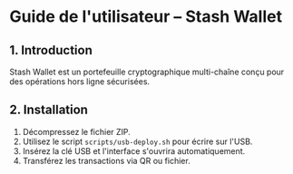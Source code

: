 # Guide de l'utilisateur – Stash Wallet

## 1. Introduction
Stash Wallet est un portefeuille cryptographique multi-chaîne conçu pour des opérations hors ligne sécurisées.

## 2. Installation
1. Décompressez le fichier ZIP.
2. Utilisez le script `scripts/usb-deploy.sh` pour écrire sur l'USB.
3. Insérez la clé USB et l'interface s'ouvrira automatiquement.
4. Transférez les transactions via QR ou fichier.